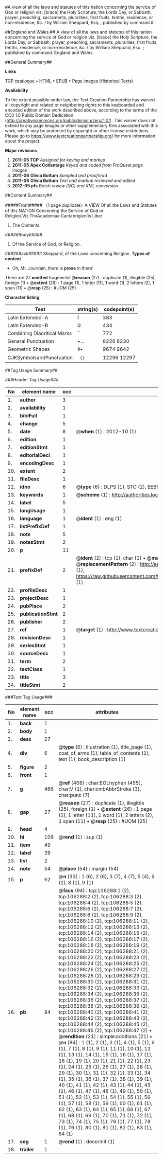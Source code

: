 #A view of all the laws and statutes of this nation concerning the service of God or religion viz. [brace] the Holy Scripture, the Lords Day, or Sabbath, prayer, preaching, sacraments, pluralities, first fruits, tenths, residence, or non-residence, &c. / by William Sheppard, Esq. ; published by command.#

##England and Wales.##
A view of all the laws and statutes of this nation concerning the service of God or religion viz. [brace] the Holy Scripture, the Lords Day, or Sabbath, prayer, preaching, sacraments, pluralities, first fruits, tenths, residence, or non-residence, &c. / by William Sheppard, Esq. ; published by command.
England and Wales.

##General Summary##

**Links**

[TCP catalogue](http://www.ota.ox.ac.uk/tcp/)  • 
[HTML](http://tei.it.ox.ac.uk/tcp/Texts-HTML/free/A59/A59744.html)  • 
[EPUB](http://tei.it.ox.ac.uk/tcp/Texts-EPUB/free/A59/A59744.epub) • 
[Page images (Historical Texts)](https://historicaltexts.jisc.ac.uk/eebo-17244747e)

**Availability**

To the extent possible under law, the Text Creation Partnership has waived all copyright and related or neighboring rights to this keyboarded and encoded edition of the work described above, according to the terms of the CC0 1.0 Public Domain Dedication (http://creativecommons.org/publicdomain/zero/1.0/). This waiver does not extend to any page images or other supplementary files associated with this work, which may be protected by copyright or other license restrictions. Please go to https://www.textcreationpartnership.org/ for more information about the project.

**Major revisions**

1. __2011-05__ __TCP__ *Assigned for keying and markup*
1. __2011-05__ __Apex CoVantage__ *Keyed and coded from ProQuest page images*
1. __2011-06__ __Olivia Bottum__ *Sampled and proofread*
1. __2011-06__ __Olivia Bottum__ *Text and markup reviewed and edited*
1. __2012-05__ __pfs__ *Batch review (QC) and XML conversion*

##Content Summary##

#####Front#####
〈1 page duplicate〉A VIEW Of all the Laws and Statutes of this NATION Concerning the Service of God or Religion.Viz.TheAcademiae Cantabrigienſis Liber
1. The Contents.

#####Body#####

1. Of the Service of God, or Religion.

#####Back#####
Sheppard, of the Laws concerning Religion.
**Types of content**

  * Oh, Mr. Jourdain, there is **prose** in there!

There are 27 **omitted** fragments! 
 @__reason__ (27) : duplicate (1), illegible (25), foreign (1)  •  @__extent__ (26) : 1 page (1), 1 letter (11), 1 word (1), 2 letters (2), 1 span (11)  •  @__resp__ (25) : #UOM (25)

**Character listing**


|Text|string(s)|codepoint(s)|
|---|---|---|
|Latin Extended-A|ſ|383|
|Latin Extended-B|Ʋ|434|
|Combining             Diacritical Marks|̄|772|
|General Punctuation|•…|8226 8230|
|Geometric Shapes|◊▪|9674 9642|
|CJKSymbolsandPunctuation|〈〉|12296 12297|

##Tag Usage Summary##

###Header Tag Usage###

|No|element name|occ|attributes|
|---|---|---|---|
|1.|__author__|3||
|2.|__availability__|1||
|3.|__biblFull__|1||
|4.|__change__|5||
|5.|__date__|8| @__when__ (1) : 2012-10 (1)|
|6.|__edition__|1||
|7.|__editionStmt__|1||
|8.|__editorialDecl__|1||
|9.|__encodingDesc__|1||
|10.|__extent__|2||
|11.|__fileDesc__|1||
|12.|__idno__|6| @__type__ (6) : DLPS (1), STC (2), EEBO-CITATION (1), OCLC (1), VID (1)|
|13.|__keywords__|1| @__scheme__ (1) : http://authorities.loc.gov/ (1)|
|14.|__label__|5||
|15.|__langUsage__|1||
|16.|__language__|1| @__ident__ (1) : eng (1)|
|17.|__listPrefixDef__|1||
|18.|__note__|5||
|19.|__notesStmt__|2||
|20.|__p__|11||
|21.|__prefixDef__|2| @__ident__ (2) : tcp (1), char (1)  •  @__matchPattern__ (2) : ([0-9\-]+):([0-9IVX]+) (1), (.+) (1)  •  @__replacementPattern__ (2) : http://eebo.chadwyck.com/downloadtiff?vid=$1&page=$2 (1), https://raw.githubusercontent.com/textcreationpartnership/Texts/master/tcpchars.xml#$1 (1)|
|22.|__profileDesc__|1||
|23.|__projectDesc__|1||
|24.|__pubPlace__|2||
|25.|__publicationStmt__|2||
|26.|__publisher__|2||
|27.|__ref__|1| @__target__ (1) : http://www.textcreationpartnership.org/docs/. (1)|
|28.|__revisionDesc__|1||
|29.|__seriesStmt__|1||
|30.|__sourceDesc__|1||
|31.|__term__|2||
|32.|__textClass__|1||
|33.|__title__|3||
|34.|__titleStmt__|2||


###Text Tag Usage###

|No|element name|occ|attributes|
|---|---|---|---|
|1.|__back__|1||
|2.|__body__|1||
|3.|__desc__|27||
|4.|__div__|6| @__type__ (6) : illustration (1), title_page (1), coat_of_arms (1), table_of_contents (1), text (1), book_description (1)|
|5.|__figure__|2||
|6.|__front__|1||
|7.|__g__|466| @__ref__ (466) : char:EOLhyphen (455), char:V (1), char:cmbAbbrStroke (3), char:punc (7)|
|8.|__gap__|27| @__reason__ (27) : duplicate (1), illegible (25), foreign (1)  •  @__extent__ (26) : 1 page (1), 1 letter (11), 1 word (1), 2 letters (2), 1 span (11)  •  @__resp__ (25) : #UOM (25)|
|9.|__head__|4||
|10.|__hi__|108| @__rend__ (1) : sup (1)|
|11.|__item__|49||
|12.|__label__|39||
|13.|__list__|2||
|14.|__note__|54| @__place__ (54) : margin (54)|
|15.|__p__|62| @__n__ (33) : 1 (6), 2 (6), 3 (7), 4 (7), 5 (4), 6 (1), 8 (1), 9 (1)|
|16.|__pb__|94| @__facs__ (94) : tcp:106288:1 (2), tcp:106288:2 (2), tcp:106288:3 (2), tcp:106288:4 (2), tcp:106288:5 (2), tcp:106288:6 (2), tcp:106288:7 (2), tcp:106288:8 (2), tcp:106288:9 (2), tcp:106288:10 (2), tcp:106288:11 (2), tcp:106288:12 (2), tcp:106288:13 (2), tcp:106288:14 (2), tcp:106288:15 (2), tcp:106288:16 (2), tcp:106288:17 (2), tcp:106288:18 (2), tcp:106288:19 (2), tcp:106288:20 (2), tcp:106288:21 (2), tcp:106288:22 (2), tcp:106288:23 (2), tcp:106288:24 (2), tcp:106288:25 (2), tcp:106288:26 (2), tcp:106288:27 (2), tcp:106288:28 (2), tcp:106288:29 (2), tcp:106288:30 (2), tcp:106288:31 (2), tcp:106288:32 (2), tcp:106288:33 (2), tcp:106288:34 (2), tcp:106288:35 (2), tcp:106288:36 (2), tcp:106288:37 (2), tcp:106288:38 (2), tcp:106288:39 (2), tcp:106288:40 (2), tcp:106288:41 (2), tcp:106288:42 (2), tcp:106288:43 (2), tcp:106288:44 (2), tcp:106288:45 (2), tcp:106288:46 (2), tcp:106288:47 (2)  •  @__rendition__ (21) : simple:additions (21)  •  @__n__ (84) : 1 (1), 2 (1), 3 (1), 4 (1), 5 (1), 6 (1), 7 (1), 8 (1), 9 (1), 11 (1), 10 (1), 12 (1), 13 (1), 14 (1), 15 (1), 16 (1), 17 (1), 18 (1), 19 (1), 20 (1), 21 (1), 22 (1), 23 (1), 24 (1), 25 (1), 26 (1), 27 (1), 28 (1), 29 (1), 30 (1), 31 (1), 32 (1), 33 (1), 34 (1), 35 (1), 36 (1), 37 (1), 38 (1), 39 (1), 40 (1), 41 (1), 42 (1), 43 (1), 44 (1), 45 (1), 46 (1), 47 (1), 48 (1), 49 (1), 50 (1), 51 (1), 52 (1), 53 (1), 54 (1), 55 (1), 56 (1), 57 (1), 58 (1), 59 (1), 60 (1), 61 (1), 62 (1), 63 (1), 64 (1), 65 (1), 66 (1), 67 (1), 68 (1), 69 (1), 70 (1), 71 (1), 72 (1), 73 (1), 74 (1), 75 (1), 76 (1), 77 (1), 78 (1), 79 (1), 80 (1), 81 (1), 82 (1), 83 (1), 84 (1)|
|17.|__seg__|1| @__rend__ (1) : decorInit (1)|
|18.|__trailer__|1||
